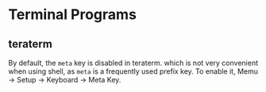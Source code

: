 # Terminal Programs

## teraterm

By default, the `meta` key is disabled in teraterm.
which is not very convenient when using shell, as `meta`
is a frequently used prefix key. To enable it, Memu -> Setup
-> Keyboard -> Meta Key. 
